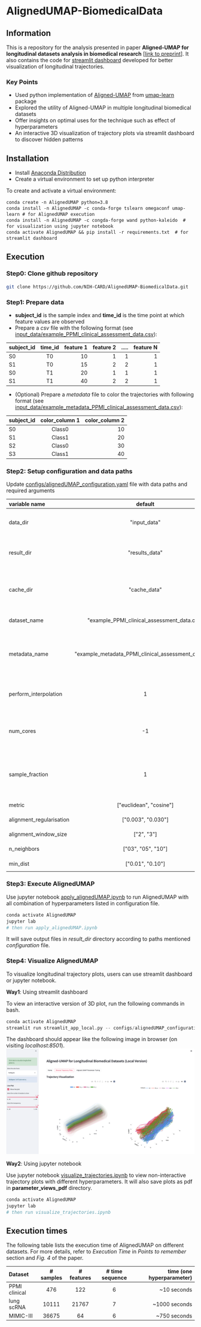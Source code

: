 # AlignedUMAP-BiomedicalData
## Information

This is a repository for the analysis presented in paper **Aligned-UMAP for longitudinal datasets analysis in biomedical research** [[link to preprint](https://www.biorxiv.org/content/10.1101/2022.12.12.518225v1)]. 
It also contains the code for [streamlit dashboard](https://alignedumap-biomedicaldata.streamlit.app) developed for better visualization of longitudinal trajectories.

### Key Points
- Used python implementation of [Aligned-UMAP](https://umap-learn.readthedocs.io/en/latest/aligned_umap_basic_usage.html) from [umap-learn](https://umap-learn.readthedocs.io/en/latest/) package
- Explored the utility of Aligned-UMAP in multiple longitudinal biomedical datasets 
- Offer insights on optimal uses for the technique such as effect of hyperparameters
- An interactive 3D visualization of trajectory plots via streamlit dashboard to discover hidden patterns

## Installation
- Install [Anaconda Distribution](https://www.anaconda.com/products/distribution#download)
- Create a virtual environment to set up python interpreter

To create and activate a virtual environment:
```
conda create -n AlignedUMAP python=3.8
conda install -n AlignedUMAP -c conda-forge tslearn omegaconf umap-learn # for AlignedUMAP execution
conda install -n AlignedUMAP -c congda-forge wand python-kaleido  # for visualization using jupyter notebook 
conda activate AlignedUMAP && pip install -r requirements.txt  # for streamlit dashboard
```

## Execution
### Step0: Clone github repository
```bash
git clone https://github.com/NIH-CARD/AlignedUMAP-BiomedicalData.git
```
### Step1: Prepare data
- **subject_id** is the sample index and **time_id** is the time point at which feature values are observed
- Prepare a _csv_ file with the following format (see [input_data/example_PPMI_clinical_assessment_data.csv](https://github.com/NIH-CARD/AlignedUMAP-BiomedicalData/tree/main/input_data/example_PPMI_clinical_assessment_data.csv)): 

| subject_id | time_id | feature 1 | feature 2 | ..... | feature N |
|:-----------|:-------:|----------:|----------:|------:|----------:|
| S0         |   T0    |        10 |         1 |     1 |         1 |
| S1         |   T0    |        15 |         2 |     2 |         1 |
| S0         |   T1    |        20 |         1 |     1 |         1 |
| S1         |   T1    |        40 |         2 |     2 |         1 |

- (Optional) Prepare a _metadata_ file to color the trajectories with following format (see [input_data/example_metadata_PPMI_clinical_assessment_data.csv](https://github.com/NIH-CARD/AlignedUMAP-BiomedicalData/tree/main/input_data/example_metadata_PPMI_clinical_assessment_data.csv)):

| subject_id | color_column 1 | color_column 2 |
|:-----------|:--------------:|---------------:|
| S0         |     Class0     |             10 |
| S1         |     Class1     |             20 |
| S2         |     Class0     |             30 |
| S3         |     Class1     |             40 |

### Step2: Setup configuration and data paths
Update [configs/alignedUMAP_configuration.yaml](https://github.com/NIH-CARD/AlignedUMAP-BiomedicalData/tree/main/configs/alignedUMAP_configuration.yaml) file with data paths and required arguments

| variable name            |                       default                        |                                   description                                    |
|:-------------------------|:----------------------------------------------------:|:--------------------------------------------------------------------------------:|
| data_dir                 |                     "input_data"                     |                Path to directory where input csv files are stored                |
| result_dir               |                    "results_data"                    |            Path to directory where aligned umap output will be stored            |
| cache_dir                |                     "cache_data"                     |       Path to directory where embeddings will be stored (useful for rerun)       |
| dataset_name             |     "example_PPMI_clinical_assessment_data.csv"      |                     Input csv file name located in data_dir                      |
| metadata_name            | "example_metadata_PPMI_clinical_assessment_data.csv" | Input metadata file name located in data_dir (leave "" if no metadata available) |
| perform_interpolation    |                          1                           |          Perform interpolation longitudinally (in case missing values)           |
| num_cores                |                          -1                          |         Number of cores to use (-1 corresponds to all cores in machine)          |
| sample_fraction          |                          1                           |   Fraction of samples to use for alignedUMAP (in case very large sample count)   |
| metric                   |               ["euclidean", "cosine"]                |                            AlignedUMAP hyperparmeter1                            |
| alignment_regularisation |                  ["0.003", "0.030"]                  |                            AlignedUMAP hyperparmeter2                            |
| alignment_window_size    |                      ["2", "3"]                      |                            AlignedUMAP hyperparmeter3                            |
| n_neighbors              |                  ["03", "05", "10"]                  |                            AlignedUMAP hyperparmeter4                            |
| min_dist                 |                   ["0.01", "0.10"]                   |                            AlignedUMAP hyperparmeter5                            |

### Step3: Execute AlignedUMAP
Use jupyter notebook [apply_alignedUMAP.ipynb](https://github.com/NIH-CARD/AlignedUMAP-BiomedicalData/blob/main/apply_alignedUMAP.ipynb) to run AlignedUMAP with all combination of hyperparameters listed in configuration file.
```python
conda activate AlignedUMAP
jupyter lab
# then run apply_alignedUMAP.ipynb 
```

It will save output files in _result_dir_ directory according to paths mentioned _configuration_ file.

### Step4: Visualize AlignedUMAP
To visualize longitudinal trajectory plots, users can use streamlit dashboard or jupyter notebook.

**Way1**: Using streamlit dashboard

To view an interactive version of 3D plot, run the following commands in bash.
```python
conda activate AlignedUMAP
streamlit run streamlit_app_local.py -- configs/alignedUMAP_configuration.yaml
```

The dashboard should appear like the following image in browser (on visiting _localhost:8501_).
![aligned_umap_local](./images/aligned_umap_local.png)

**Way2**: Using jupyter notebook

Use jupyter notebook [visualize_trajectories.ipynb](https://github.com/NIH-CARD/AlignedUMAP-BiomedicalData/blob/main/visualize_trajectories.ipynb) to view non-interactive trajectory plots with different hyperparameters. It will also save plots as pdf in **parameter_views_pdf** directory.
```python
conda activate AlignedUMAP
jupyter lab
# then run visualize_trajectories.ipynb
```

## Execution times

The following table lists the execution time of AlignedUMAP on different datasets. For more details, refer to _Execution Time_ in _Points to remember_ section and _Fig. 4_ of the paper.

| Dataset       | # samples | # features | # time sequence | time (one hyperparameter) |
|:--------------|:---------:|:----------:|:---------------:|--------------------------:|
| PPMI clinical |    476    |    122     |        6        |               ~10 seconds | 
| lung scRNA    |   10111   |   21767    |        7        |             ~1000 seconds |
| MIMIC-III     |   36675   |     64     |        6        |              ~750 seconds |
